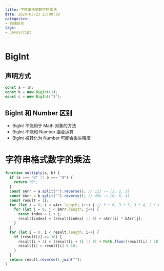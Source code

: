```yaml
---
title: 字符串格式数字的乘法
date: 2024-03-23 13:00:38
categories:
- 前端综合
tags:
- JavaScript
---
```


# BigInt

## 声明方式

```javascript
const a = 1n;
const b = new BigInt(1);
const c = new BigInt("1");
```

<!-- more -->

## BigInt 和 Number 区别

- BigInt 不能用于 Math 对象的方法
- BigInt 不能和 Number 混合运算
- BigInt 被转化为 Number 可能会丢失精度

# 字符串格式数字的乘法

```javascript
function multiply(a, b) {
  if (a === "0" || b === "0") {
    return "0";
  }
  const aArr = a.split("").reverse(); // 123 -> [3, 2, 1]
  const bArr = b.split("").reverse(); // 456 -> [6, 5, 4]
  const result = [];
  for (let i = 0; i < aArr.length; i++) { // 3 * 6, 3 * 5, 3 * 4, 2 * 6, 2 * 5, 2 * 4, 1 * 6, 1 * 5, 1 * 4
    for (let j = 0; j < bArr.length; j++) {
      const index = i + j;
      result[index] = (result[index] || 0) + aArr[i] * bArr[j];
    }
  }
  for (let i = 0; i < result.length; i++) {
    if (result[i] >= 10) {
      result[i + 1] = (result[i + 1] || 0) + Math.floor(result[i] / 10);
      result[i] = result[i] % 10;
    }
  }
  return result.reverse().join("");
}
```
